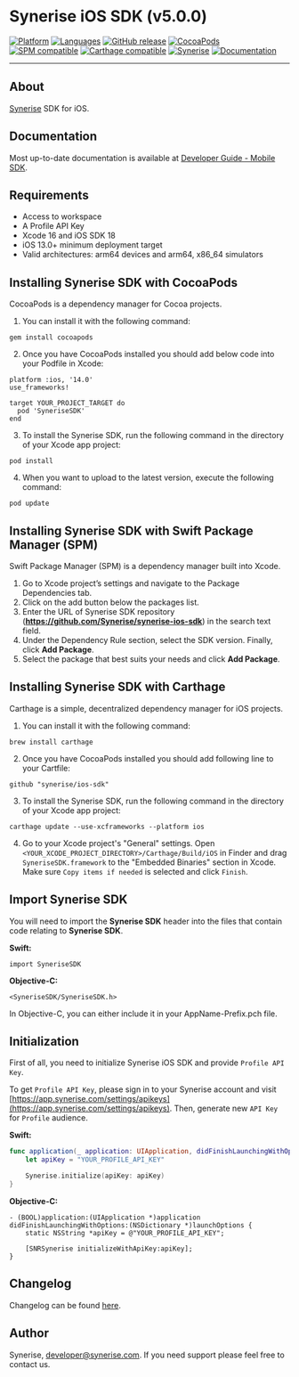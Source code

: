 # Synerise iOS SDK (v5.0.0)

[![Platform](https://img.shields.io/badge/platform-iOS-orange.svg)](https://github.com/synerise/synerise-ios-sdk)
[![Languages](https://img.shields.io/badge/language-Objective--C%20%7C%20Swift-orange.svg)](https://github.com/synerise/synerise-ios-sdk)
[![GitHub release](https://img.shields.io/github/release/Synerise/ios-sdk.svg)](https://github.com/Synerise/synerise-ios-sdk/releases) 
[![CocoaPods](https://img.shields.io/badge/pod-v5.0.0-green.svg)](https://cocoapods.org/pods/SyneriseSDK)
[![SPM compatible](https://img.shields.io/badge/SPM-Compatible-green.svg)](https://www.swift.org/package-manager)
[![Carthage compatible](https://img.shields.io/badge/Carthage-compatible-green.svg)](https://github.com/Carthage/Carthage)
[![Synerise](https://img.shields.io/badge/www-synerise-green.svg)](https://synerise.com)
[![Documentation](https://img.shields.io/badge/docs-mobile%20sdk-brightgreen.svg)](https://hub.synerise.com/developers/mobile-sdk/)

---

## About
[Synerise](https://www.synerise.com) SDK for iOS.

## Documentation
Most up-to-date documentation is available at [Developer Guide - Mobile SDK](https://hub.synerise.com/developers/mobile-sdk).

## Requirements
* Access to workspace
* A Profile API Key
* Xcode 16 and iOS SDK 18
* iOS 13.0+ minimum deployment target
* Valid architectures: arm64 devices and arm64, x86_64 simulators

## Installing Synerise SDK with CocoaPods

CocoaPods is a dependency manager for Cocoa projects.
  
1. You can install it with the following command:

```
gem install cocoapods
```

2. Once you have CocoaPods installed you should add below code into your Podfile in Xcode:

```
platform :ios, '14.0'
use_frameworks!

target YOUR_PROJECT_TARGET do
  pod 'SyneriseSDK'
end
```

3. To install the Synerise SDK, run the following command in the directory of your Xcode app project:

```
pod install
```

4. When you want to upload to the latest version, execute the following command:

```
pod update
```

## Installing Synerise SDK with Swift Package Manager (SPM)

Swift Package Manager (SPM) is a dependency manager built into Xcode.
  
1. Go to Xcode project’s settings and navigate to the Package Dependencies tab.
2. Click on the add button below the packages list.
2. Enter the URL of Synerise SDK repository (**https://github.com/Synerise/synerise-ios-sdk**) in the search text field.
3. Under the Dependency Rule section, select the SDK version. Finally, click **Add Package**.
3. Select the package that best suits your needs and click **Add Package**.

## Installing Synerise SDK with Carthage

Carthage is a simple, decentralized dependency manager for iOS projects.
  
1. You can install it with the following command:

```
brew install carthage
```

2. Once you have CocoaPods installed you should add following line to your Cartfile:

```
github "synerise/ios-sdk"
```

3. To install the Synerise SDK, run the following command in the directory of your Xcode app project:
```
carthage update --use-xcframeworks --platform ios
```

4. Go to your Xcode project's "General" settings. Open `<YOUR_XCODE_PROJECT_DIRECTORY>/Carthage/Build/iOS` in Finder and drag `SyneriseSDK.framework` to the "Embedded Binaries" section in Xcode. Make sure `Copy items if needed` is selected and click `Finish`.


## Import Synerise SDK

You will need to import the **Synerise SDK** header into the files that contain code relating to **Synerise SDK**. 

**Swift:**
```
import SyneriseSDK
```

**Objective-C:**
```
<SyneriseSDK/SyneriseSDK.h>
```

In Objective-C, you can either include it in your AppName-Prefix.pch file.

## Initialization

First of all, you need to initialize Synerise iOS SDK and provide `Profile API Key`.

To get `Profile API Key`, please sign in to your Synerise account and visit [https://app.synerise.com/settings/apikeys](https://app.synerise.com/settings/apikeys).
Then, generate new `API Key` for `Profile` audience.

**Swift:**
```swift
func application(_ application: UIApplication, didFinishLaunchingWithOptions launchOptions: [UIApplicationLaunchOptionsKey: Any]?) -> Bool {
    let apiKey = "YOUR_PROFILE_API_KEY"

    Synerise.initialize(apiKey: apiKey)
}
```

**Objective-C:**
```
- (BOOL)application:(UIApplication *)application didFinishLaunchingWithOptions:(NSDictionary *)launchOptions {
    static NSString *apiKey = @"YOUR_PROFILE_API_KEY";

    [SNRSynerise initializeWithApiKey:apiKey];
}
```
## Changelog
Changelog can be found [here](./CHANGELOG.md).

## Author
Synerise, developer@synerise.com. If you need support please feel free to contact us.
